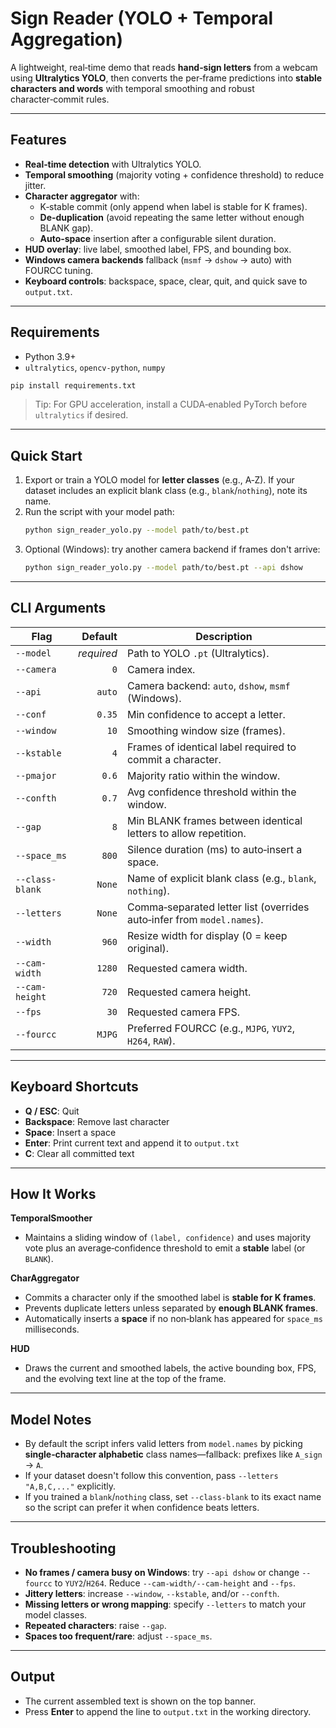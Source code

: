 
# Sign Reader (YOLO + Temporal Aggregation)

A lightweight, real‑time demo that reads **hand‑sign letters** from a webcam using **Ultralytics YOLO**, then converts the per‑frame predictions into **stable characters and words** with temporal smoothing and robust character‑commit rules.


---

## Features

- **Real‑time detection** with Ultralytics YOLO.
- **Temporal smoothing** (majority voting + confidence threshold) to reduce jitter.
- **Character aggregator** with:
  - K‑stable commit (only append when label is stable for K frames).
  - **De‑duplication** (avoid repeating the same letter without enough BLANK gap).
  - **Auto‑space** insertion after a configurable silent duration.
- **HUD overlay**: live label, smoothed label, FPS, and bounding box.
- **Windows camera backends** fallback (`msmf` → `dshow` → auto) with FOURCC tuning.
- **Keyboard controls**: backspace, space, clear, quit, and quick save to `output.txt`.

---

## Requirements

- Python 3.9+
- `ultralytics`, `opencv-python`, `numpy`

```bash
pip install requirements.txt
```

> Tip: For GPU acceleration, install a CUDA‑enabled PyTorch before `ultralytics` if desired.

---

## Quick Start

1. Export or train a YOLO model for **letter classes** (e.g., A‑Z). If your dataset includes an explicit blank class (e.g., `blank`/`nothing`), note its name.
2. Run the script with your model path:
   ```bash
   python sign_reader_yolo.py --model path/to/best.pt
   ```
3. Optional (Windows): try another camera backend if frames don't arrive:
   ```bash
   python sign_reader_yolo.py --model path/to/best.pt --api dshow
   ```

---

## CLI Arguments

| Flag | Default | Description |
|---|---:|---|
| `--model` | *required* | Path to YOLO `.pt` (Ultralytics). |
| `--camera` | `0` | Camera index. |
| `--api` | `auto` | Camera backend: `auto`, `dshow`, `msmf` (Windows). |
| `--conf` | `0.35` | Min confidence to accept a letter. |
| `--window` | `10` | Smoothing window size (frames). |
| `--kstable` | `4` | Frames of identical label required to commit a character. |
| `--pmajor` | `0.6` | Majority ratio within the window. |
| `--confth` | `0.7` | Avg confidence threshold within the window. |
| `--gap` | `8` | Min BLANK frames between identical letters to allow repetition. |
| `--space_ms` | `800` | Silence duration (ms) to auto‑insert a space. |
| `--class-blank` | `None` | Name of explicit blank class (e.g., `blank`, `nothing`). |
| `--letters` | `None` | Comma‑separated letter list (overrides auto‑infer from `model.names`). |
| `--width` | `960` | Resize width for display (0 = keep original). |
| `--cam-width` | `1280` | Requested camera width. |
| `--cam-height` | `720` | Requested camera height. |
| `--fps` | `30` | Requested camera FPS. |
| `--fourcc` | `MJPG` | Preferred FOURCC (e.g., `MJPG`, `YUY2`, `H264`, `RAW`). |

---

## Keyboard Shortcuts

- **Q / ESC**: Quit
- **Backspace**: Remove last character
- **Space**: Insert a space
- **Enter**: Print current text and append it to `output.txt`
- **C**: Clear all committed text

---

## How It Works

**TemporalSmoother**
- Maintains a sliding window of `(label, confidence)` and uses majority vote plus an average‑confidence threshold to emit a **stable** label (or `BLANK`).

**CharAggregator**
- Commits a character only if the smoothed label is **stable for K frames**.
- Prevents duplicate letters unless separated by **enough BLANK frames**.
- Automatically inserts a **space** if no non‑blank has appeared for `space_ms` milliseconds.

**HUD**
- Draws the current and smoothed labels, the active bounding box, FPS, and the evolving text line at the top of the frame.

---

## Model Notes

- By default the script infers valid letters from `model.names` by picking **single‑character alphabetic** class names—fallback: prefixes like `A_sign` → `A`.
- If your dataset doesn't follow this convention, pass `--letters "A,B,C,..."` explicitly.
- If you trained a `blank`/`nothing` class, set `--class-blank` to its exact name so the script can prefer it when confidence beats letters.

---

## Troubleshooting

- **No frames / camera busy on Windows**: try `--api dshow` or change `--fourcc` to `YUY2`/`H264`. Reduce `--cam-width/--cam-height` and `--fps`.
- **Jittery letters**: increase `--window`, `--kstable`, and/or `--confth`.
- **Missing letters or wrong mapping**: specify `--letters` to match your model classes.
- **Repeated characters**: raise `--gap`.
- **Spaces too frequent/rare**: adjust `--space_ms`.

---

## Output

- The current assembled text is shown on the top banner.
- Press **Enter** to append the line to `output.txt` in the working directory.
